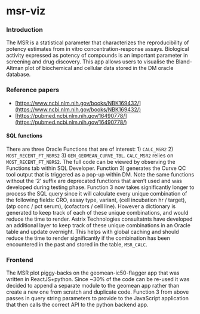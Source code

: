 # msr-viz

### Introduction

The MSR is a statistical parameter that characterizes the reproducibility of potency estimates from in vitro concentration-response assays. Biological activity expressed as potency of compounds is an important parameter in screening and drug discovery. This app allows users to visualise the Bland-Altman plot of biochemical and cellular data stored in the DM oracle database.

### Reference papers

- [https://www.ncbi.nlm.nih.gov/books/NBK169432/](https://www.ncbi.nlm.nih.gov/books/NBK169432/)
- [https://pubmed.ncbi.nlm.nih.gov/16490778/](https://pubmed.ncbi.nlm.nih.gov/16490778/)

#### SQL functions

There are three Oracle Functions that are of interest: 1) `CALC_MSR2` 2) `MOST_RECENT_FT_NBRS2` 3) `GEN_GEOMEAN_CURVE_TBL`. `CALC_MSR2` relies on `MOST_RECENT_FT_NBRS2`. The full code can be viewed by observing the Functions tab within SQL Developer. Function 3) generates the Curve QC tool output that is triggered as a pop-up within DM. Note the same functions without the ‘2’ suffix are deprecated functions that aren’t used and was developed during testing phase. Function 3 now takes significantly longer to process the SQL query since it will calculate every unique combination of the following fields: CRO, assay type, variant, (cell incubation hr / target), (atp conc / pct serum), (cofactors / cell line). However a dictionary is generated to keep track of each of these unique combinations, and would reduce the time to render. Astrix Technologies consultatnts have developed an additional layer to keep track of these unique combinations in an Oracle table and update overnight. This helps with global caching and should reduce the time to render significantly if the combination has been encountered in the past and stored in the table, `MSR_CALC`.

### Frontend

The MSR plot piggy-backs on the geomean-ic50-flagger app that was written in ReactJS+python. Since ~30% of the code can be re-used it was decided to append a separate module to the geomean app rather than create a new one from scratch and duplicate code. Function 3 from above passes in query string parameters to provide to the JavaScript application that then calls the correct API to the python backend app.
